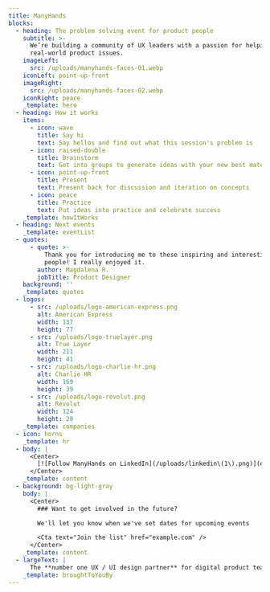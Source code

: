 ```yaml
---
title: ManyHands
blocks:
  - heading: The problem solving event for product people
    subtitle: >-
      We’re building a community of UX leaders with a passion for helping solve
      real-world product issues.
    imageLeft:
      src: /uploads/manyhands-faces-01.webp
    iconLeft: point-up-front
    imageRight:
      src: /uploads/manyhands-faces-02.webp
    iconRight: peace
    _template: hero
  - heading: How it works
    items:
      - icon: wave
        title: Say hi
        text: Say hellos and find out what this session's problem is
      - icon: raised-double
        title: Brainstorm
        text: Get into groups to generate ideas with your new best mates
      - icon: point-up-front
        title: Present
        text: Present back for discussion and iteration on concepts
      - icon: peace
        title: Practice
        text: Put ideas into practice and celebrate success
    _template: howItWorks
  - heading: Next events
    _template: eventList
  - quotes:
      - quote: >-
          Thank you for introducing me to these inspiring and interesting
          people! I really enjoyed it.
        author: Magdalena R.
        jobTitle: Product Designer
    background: ''
    _template: quotes
  - logos:
      - src: /uploads/logo-american-express.png
        alt: American Express
        width: 137
        height: 77
      - src: /uploads/logo-truelayer.png
        alt: True Layer
        width: 211
        height: 41
      - src: /uploads/logo-charlie-hr.png
        alt: Charlie HR
        width: 169
        height: 39
      - src: /uploads/logo-revolut.png
        alt: Revolut
        width: 124
        height: 29
    _template: companies
  - icon: horns
    _template: hr
  - body: |
      <Center>
        [![Follow ManyHands on LinkedIn](/uploads/linkedin\(1\).png)](example.com)
      </Center>
    _template: content
  - background: bg-light-gray
    body: |
      <Center>
        ### Want to get involved in the future?

        We'll let you know when we've set dates for upcoming events

        <Cta text="Join the list" href="example.com" />
      </Center>
    _template: content
  - largeText: |
      The **number one UX / UI design partner** for digital product teams
    _template: broughtToYouBy
---
```

